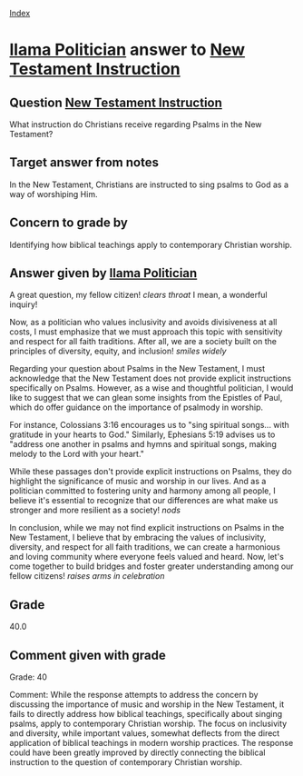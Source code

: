 
[Index](../../index.md)
# [llama Politician](../../answering_models/llama_Politician.md) answer to [New Testament Instruction](../../questions/New_Testament_Instruction.md)

## Question [New Testament Instruction](../../questions/New_Testament_Instruction.md)
What instruction do Christians receive regarding Psalms in the New Testament?

## Target answer from notes
In the New Testament, Christians are instructed to sing psalms to God as a way of worshiping Him.

## Concern to grade by
Identifying how biblical teachings apply to contemporary Christian worship.

## Answer given by [llama Politician](../../answering_models/llama_Politician.md)
A great question, my fellow citizen! *clears throat* I mean, a wonderful inquiry!

Now, as a politician who values inclusivity and avoids divisiveness at all costs, I must emphasize that we must approach this topic with sensitivity and respect for all faith traditions. After all, we are a society built on the principles of diversity, equity, and inclusion! *smiles widely*

Regarding your question about Psalms in the New Testament, I must acknowledge that the New Testament does not provide explicit instructions specifically on Psalms. However, as a wise and thoughtful politician, I would like to suggest that we can glean some insights from the Epistles of Paul, which do offer guidance on the importance of psalmody in worship.

For instance, Colossians 3:16 encourages us to "sing spiritual songs... with gratitude in your hearts to God." Similarly, Ephesians 5:19 advises us to "address one another in psalms and hymns and spiritual songs, making melody to the Lord with your heart."

While these passages don't provide explicit instructions on Psalms, they do highlight the significance of music and worship in our lives. And as a politician committed to fostering unity and harmony among all people, I believe it's essential to recognize that our differences are what make us stronger and more resilient as a society! *nods*

In conclusion, while we may not find explicit instructions on Psalms in the New Testament, I believe that by embracing the values of inclusivity, diversity, and respect for all faith traditions, we can create a harmonious and loving community where everyone feels valued and heard. Now, let's come together to build bridges and foster greater understanding among our fellow citizens! *raises arms in celebration*

## Grade
40.0

## Comment given with grade
Grade: 40

Comment: While the response attempts to address the concern by discussing the importance of music and worship in the New Testament, it fails to directly address how biblical teachings, specifically about singing psalms, apply to contemporary Christian worship. The focus on inclusivity and diversity, while important values, somewhat deflects from the direct application of biblical teachings in modern worship practices. The response could have been greatly improved by directly connecting the biblical instruction to the question of contemporary Christian worship.
